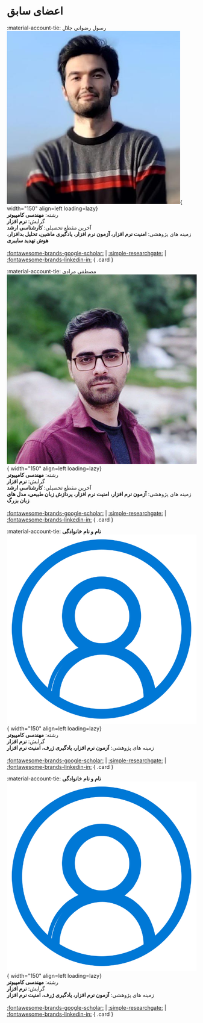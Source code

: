 # اعضای سابق

<div class="grid" markdown>

<!-- 4 -->
:material-account-tie: رسول رضوانی جلال
![Rasoul RezvaniJalal](figs/Rezvani.jpeg){ width="150"  align=left loading=lazy}
<br/>
رشته:
**مهندسی کامپیوتر**
<br/>
گرایش:
**نرم افزار**
<br/>
آخرین مقطع تحصیلی:
**کارشناسی ارشد**
<br/>
زمینه های پژوهشی:
**امنیت نرم افزار، آزمون نرم افزار، یادگیری ماشین، تحلیل بدافزار، هوش تهدید سایبری**
<br/>
<br/>
[:fontawesome-brands-google-scholar:](https://scholar.google.com/citations?hl=en&user=ApwoXgUAAAAJ)
|
[:simple-researchgate:](https://www.researchgate.net/profile/Rasoul-Rezvani)
|
[:fontawesome-brands-linkedin-in:](https://www.linkedin.com/in/rasoul-rezvani-80725721a/)
{ .card }

<!-- 3 -->
:material-account-tie: مصطفی مرادی
![Mostafa Moradi](figs/Moradi.jpg){ width="150"  align=left loading=lazy}
<br/>
رشته:
**مهندسی کامپیوتر**
<br/>
گرایش:
**نرم افزار**
<br/>
آخرین مقطع تحصیلی:
**کارشناسی ارشد**
<br/>
زمینه های پژوهشی:
**آزمون نرم افزار، امنیت نرم افزار، پردازش زبان طبیعی، مدل های زبان بزرگ**
<br/>
<br/>
[:fontawesome-brands-google-scholar:](#)
|
[:simple-researchgate:](#)
|
[:fontawesome-brands-linkedin-in:](#)
{ .card }

<!-- 2 -->
:material-account-tie: __نام و نام خانوادگی__
![Morteza Zakeri](figs/account.png){ width="150"  align=left loading=lazy}
<br/>
رشته:
**مهندسی کامپیوتر**
<br/>
گرایش:
**نرم افزار**
<br/>
زمینه های پژوهشی:
**آزمون نرم افزار، یادگیری ژرف، امنیت نرم افزار**
<br/>
<br/>
[:fontawesome-brands-google-scholar:](#)
|
[:simple-researchgate:](#)
|
[:fontawesome-brands-linkedin-in:](#)
{ .card }

<!-- 1 -->
:material-account-tie: __نام و نام خانوادگی__
![Morteza Zakeri](figs/account.png){ width="150"  align=left loading=lazy}
<br/>
رشته:
**مهندسی کامپیوتر**
<br/>
گرایش:
**نرم افزار**
<br/>
زمینه های پژوهشی:
**آزمون نرم افزار، یادگیری ژرف، امنیت نرم افزار**
<br/>
<br/>
[:fontawesome-brands-google-scholar:](#)
|
[:simple-researchgate:](#)
|
[:fontawesome-brands-linkedin-in:](#)
{ .card }


</div>
